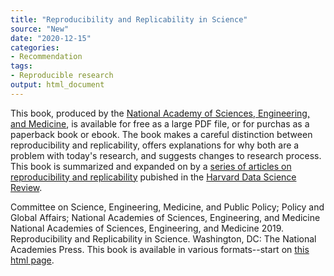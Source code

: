 ```yaml
---
title: "Reproducibility and Replicability in Science"
source: "New"
date: "2020-12-15"
categories:
- Recommendation
tags:
- Reproducible research
output: html_document
---
```


This book, produced by the [National Academy of Sciences, Engineering, and Medicine](https://www.nap.edu/), is available for free as a large PDF file, or for purchas as a paperback book or ebook. The book makes a careful distinction between reproducibility and replicability, offers explanations for why both are a problem with today's research, and suggests changes to research process. This book is summarized and expanded on by a [series of articles on reproducibility and replicability](https://hdsr.mitpress.mit.edu/pub/6an6ppum/release/4) pubished in the [Harvard Data Science Review](https://hdsr.mitpress.mit.edu/).

<!--more-->

Committee on Science, Engineering, Medicine, and Public Policy; Policy and Global Affairs; National Academies of Sciences, Engineering, and Medicine National Academies of Sciences, Engineering, and Medicine 2019. Reproducibility and Replicability in Science. Washington, DC: The National Academies Press. This book is available in various formats--start on [this html page](https://doi.org/10.17226/25303).